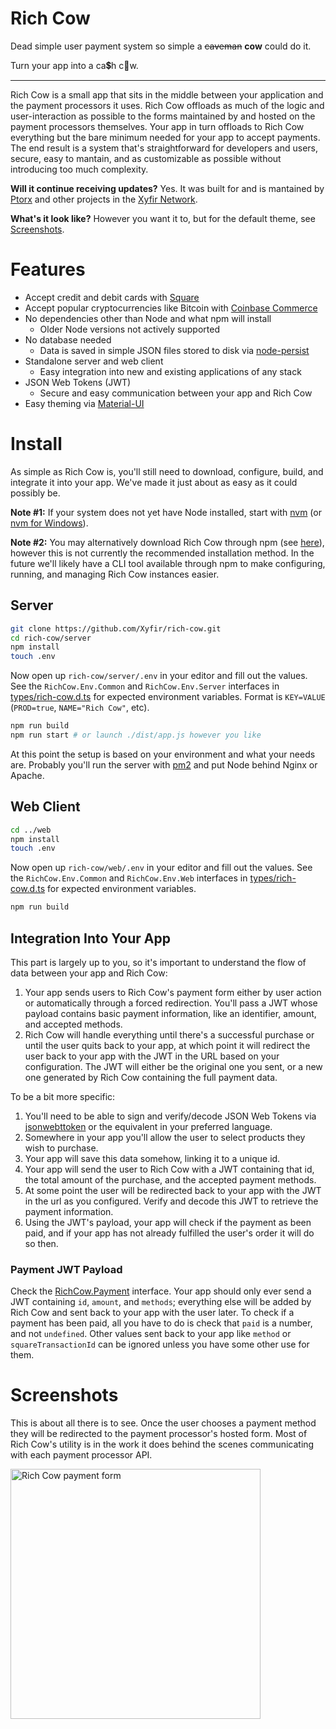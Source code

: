 # Rich Cow

Dead simple user payment system so simple a ~~caveman~~ **cow** could do it.

Turn your app into a ca💲h c🐄w.

---

Rich Cow is a small app that sits in the middle between your application and the payment processors it uses. Rich Cow offloads as much of the logic and user-interaction as possible to the forms maintained by and hosted on the payment processors themselves. Your app in turn offloads to Rich Cow everything but the bare minimum needed for your app to accept payments. The end result is a system that's straightforward for developers and users, secure, easy to mantain, and as customizable as possible without introducing too much complexity.

**Will it continue receiving updates?** Yes. It was built for and is mantained by [Ptorx](https://ptorx.com) and other projects in the [Xyfir Network](https://www.xyfir.com/network).

**What's it look like?** However you want it to, but for the default theme, see [Screenshots](#screenshots).

# Features

- Accept credit and debit cards with [Square](https://squareup.com/i/XYFIRLLC00)
- Accept popular cryptocurrencies like Bitcoin with [Coinbase Commerce](https://commerce.coinbase.com/)
- No dependencies other than Node and what npm will install
  - Older Node versions not actively supported
- No database needed
  - Data is saved in simple JSON files stored to disk via [node-persist](https://www.npmjs.com/package/node-persist)
- Standalone server and web client
  - Easy integration into new and existing applications of any stack
- JSON Web Tokens (JWT)
  - Secure and easy communication between your app and Rich Cow
- Easy theming via [Material-UI](https://material-ui.com/style/color/#color-tool)

# Install

As simple as Rich Cow is, you'll still need to download, configure, build, and integrate it into your app. We've made it just about as easy as it could possibly be.

**Note #1:** If your system does not yet have Node installed, start with [nvm](https://github.com/creationix/nvm#install-script) (or [nvm for Windows](https://github.com/coreybutler/nvm-windows#node-version-manager-nvm-for-windows)).

**Note #2:** You may alternatively download Rich Cow through npm (see [here](http://npmjs.com/package/rich-cow)), however this is not currently the recommended installation method. In the future we'll likely have a CLI tool available through npm to make configuring, running, and managing Rich Cow instances easier.

## Server

```bash
git clone https://github.com/Xyfir/rich-cow.git
cd rich-cow/server
npm install
touch .env
```

Now open up `rich-cow/server/.env` in your editor and fill out the values. See the `RichCow.Env.Common` and `RichCow.Env.Server` interfaces in [types/rich-cow.d.ts](https://github.com/Xyfir/rich-cow/blob/master/types/rich-cow.d.ts) for expected environment variables. Format is `KEY=VALUE` (`PROD=true`, `NAME="Rich Cow"`, etc).

```bash
npm run build
npm run start # or launch ./dist/app.js however you like
```

At this point the setup is based on your environment and what your needs are. Probably you'll run the server with [pm2](https://www.npmjs.com/package/pm2) and put Node behind Nginx or Apache.

## Web Client

```bash
cd ../web
npm install
touch .env
```

Now open up `rich-cow/web/.env` in your editor and fill out the values. See the `RichCow.Env.Common` and `RichCow.Env.Web` interfaces in [types/rich-cow.d.ts](https://github.com/Xyfir/rich-cow/blob/master/types/rich-cow.d.ts) for expected environment variables.

```bash
npm run build
```

## Integration Into Your App

This part is largely up to you, so it's important to understand the flow of data between your app and Rich Cow:

1. Your app sends users to Rich Cow's payment form either by user action or automatically through a forced redirection. You'll pass a JWT whose payload contains basic payment information, like an identifier, amount, and accepted methods.
2. Rich Cow will handle everything until there's a successful purchase or until the user quits back to your app, at which point it will redirect the user back to your app with the JWT in the URL based on your configuration. The JWT will either be the original one you sent, or a new one generated by Rich Cow containing the full payment data.

To be a bit more specific:

1. You'll need to be able to sign and verify/decode JSON Web Tokens via [jsonwebttoken](https://www.npmjs.com/package/jsonwebtoken) or the equivalent in your preferred language.
2. Somewhere in your app you'll allow the user to select products they wish to purchase.
3. Your app will save this data somehow, linking it to a unique id.
4. Your app will send the user to Rich Cow with a JWT containing that id, the total amount of the purchase, and the accepted payment methods.
5. At some point the user will be redirected back to your app with the JWT in the url as you configured. Verify and decode this JWT to retrieve the payment information.
6. Using the JWT's payload, your app will check if the payment as been paid, and if your app has not already fulfilled the user's order it will do so then.

### Payment JWT Payload

Check the [RichCow.Payment](https://github.com/Xyfir/rich-cow/blob/master/types/rich-cow.d.ts) interface. Your app should only ever send a JWT containing `id`, `amount`, and `methods`; everything else will be added by Rich Cow and sent back to your app with the user later. To check if a payment has been paid, all you have to do is check that `paid` is a number, and not `undefined`. Other values sent back to your app like `method` or `squareTransactionId` can be ignored unless you have some other use for them.

# Screenshots

This is about all there is to see. Once the user chooses a payment method they will be redirected to the payment processor's hosted form. Most of Rich Cow's utility is in the work it does behind the scenes communicating with each payment processor API.

<img src="https://i.imgur.com/TRPkDfv.png" alt="Rich Cow payment form" height="400px" />
